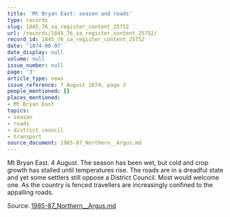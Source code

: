 ```yaml
---
title: 'Mt Bryan East: season and roads'
type: records
slug: 1845_76_sa_register_content_25752
url: /records/1845_76_sa_register_content_25752/
record_id: 1845_76_sa_register_content_25752
date: '1874-08-07'
date_display: null
volume: null
issue_number: null
page: '3'
article_type: news
issue_reference: 7 August 1874, page 3
people_mentioned: []
places_mentioned:
- Mt Bryan East
topics:
- season
- roads
- district council
- transport
source_document: 1985-87_Northern__Argus.md
---
```


Mt Bryan East.  4 August.  The season has been wet, but cold and crop growth has stalled until temperatures rise.  The roads are in a dreadful state and yet some settlers still oppose a District Council.  Most would welcome one.  As the country is fenced travellers are increasingly confined to the appalling roads.

Source: [1985-87_Northern__Argus.md](/downloads/markdown/1985-87_Northern__Argus.md)
